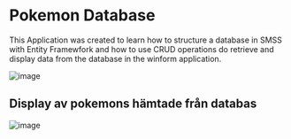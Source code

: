 # Pokemon Database

This Application was created to learn how to structure a database in SMSS with Entity Framewfork and how to use CRUD operations do retrieve and display data from the database
in the winform application.

![image](https://user-images.githubusercontent.com/70604742/112452417-e5616000-8d56-11eb-8eb4-3841f31fdaa1.png)

## Display av pokemons hämtade från databas

![image](https://user-images.githubusercontent.com/70604742/112453034-8c45fc00-8d57-11eb-844a-7edd74ab95ad.png)

